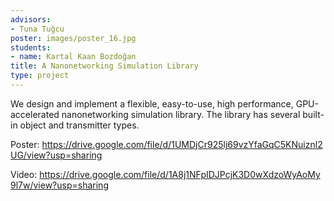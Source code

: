 ```yaml
---
advisors:
- Tuna Tuğcu
poster: images/poster_16.jpg
students:
- name: Kartal Kaan Bozdoğan
title: A Nanonetworking Simulation Library
type: project
---
```


We design and implement a flexible, easy-to-use, high performance, GPU-accelerated nanonetworking simulation library. The library has several built-in object and transmitter types.


Poster: <https://drive.google.com/file/d/1UMDjCr925lj69vzYfaGqC5KNuiznl2UG/view?usp=sharing>


Video: <https://drive.google.com/file/d/1A8j1NFpIDJPcjK3D0wXdzoWyAoMy9l7w/view?usp=sharing>